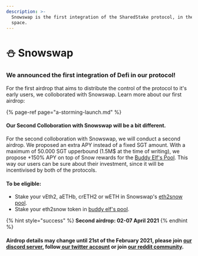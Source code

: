 ```yaml
---
description: >-
  Snowswap is the first integration of the SharedStake protocol, in the defi
  space.
---
```


# ⛄ Snowswap

### We announced the first integration of Defi in our protocol! 

For the first airdrop that aims to distribute the control of the protocol to it's early users, we colloborated with Snowswap. Learn more about our first airdrop:

{% page-ref page="a-storming-launch.md" %}

#### Our Second Colloboration with Snowswap will be a bit different.

For the second colloboration with Snowswap, we will conduct a second airdrop. We proposed an extra APY instead of a fixed SGT amount. With a maximum of 50.000 SGT upperbound \(1.5M$ at the time of writing\), we propose +150% APY on top of Snow rewards for the [Buddy Elf's Pool](https://snowswap.org/stake). This way our users can be sure about their investment, since it will be incentivised by both of the protocols. 

#### To be eligible:

* Stake your vEth2, aETHb, crETH2 or wETH in Snowswap's [eth2snow pool](https://snowswap.org/ethsnow/). 
* Stake your eth2snow token in [buddy elf's pool](https://snowswap.org/stake).

{% hint style="success" %}
**Second airdrop: 02-07 April 2021**
{% endhint %}

#### Airdrop details may change until 21st of the February 2021, please join [our discord server](https://discord.com/invite/VezkjY9udC), follow[ our twitter account](https://twitter.com/SharedStake) or join [our reddit community](https://www.reddit.com/r/SharedStake/).

